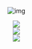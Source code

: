 <!--
**STATICHIT/STATICHIT** is a ✨ _special_ ✨ repository because its `README.md` (this file) appears on your GitHub profile.

Here are some ideas to get you started:

- 🔭 I’m currently working on ...
- 🌱 I’m currently learning ...
- 👯 I’m looking to collaborate on ...
- 🤔 I’m looking for help with ...
- 💬 Ask me about ...
- 📫 How to reach me: ...
- 😄 Pronouns: ...
- ⚡ Fun fact: ...
-->
<!--动态打字效果->
<h1 align="center"> <a href="https://sunguoqi.com/"> <img src="https://readme-typing-svg.herokuapp.com/?lines=console.log(%22Hello%2C%20World!%22);欢迎来到STATICHIT静砸的主页!&center=true&size=27"> </a>
<!--miku代码动图-->
  
<div align=center>
  
 ![img](http://dl.weshineapp.com/gif/20170103/baef1dfb8895ef3d998fb683347bafa1.gif?id=baef1dfb8895ef3d998fb683347bafa1)
</div>

<div align="center"> <img src="https://github-profile-trophy.vercel.app/?username=STATICHIT" /> </div>
<div align="center"> <img src="https://github-readme-streak-stats.herokuapp.com/?user=STATICHIT" /> </div>
<div align="center"> <img src="https://stats.justsong.cn/api/csdn?id=m0_62742402"> </div>
